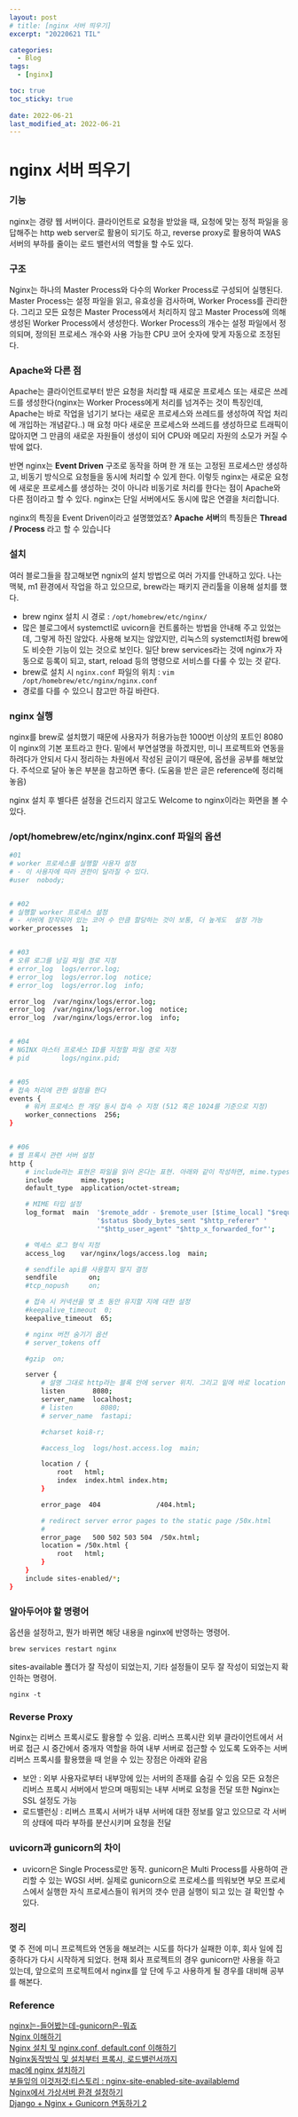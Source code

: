 ```yaml
---
layout: post
# title: [nginx 서버 띄우기]
excerpt: "20220621 TIL"

categories:
  - Blog
tags:
  - [nginx]

toc: true
toc_sticky: true
 
date: 2022-06-21
last_modified_at: 2022-06-21
---
```


# nginx 서버 띄우기
### 기능
nginx는 경량 웹 서버이다. 클라이언트로 요청을 받았을 때, 요청에 맞는 정적 파일을 응답해주는 http web server로 활용이 되기도 하고, reverse proxy로 활용하여 WAS 서버의 부하를 줄이는 로드 밸런서의 역할을 할 수도 있다. 

### 구조
Nginx는 하나의 Master Process와 다수의 Worker Process로 구성되어 실행된다. Master Process는 설정 파일을 읽고, 유효성을 검사하며, Worker Process를 관리한다. 그리고 모든 요청은 Master Process에서 처리하지 않고 Master Process에 의해 생성된 Worker Process에서 생성한다. Worker Process의 개수는 설정 파일에서 정의되며, 정의된 프로세스 개수와 사용 가능한 CPU 코어 숫자에 맞게 자동으로 조정된다.

### Apache와 다른 점
Apache는 클라이언트로부터 받은 요청을 처리할 때 새로운 프로세스 또는 새로은 쓰레드를 생성한다(nginx는 Worker Process에게 처리를 넘겨주는 것이 특징인데, Apache는 바로 작업을 넘기기 보다는 새로운 프로세스와 쓰레드를 생성하여 작업 처리에 개입하는 개념같다..) 매 요청 마다 새로운 프로세스와 쓰레드를 생성하므로 트래픽이 많아지면 그 만큼의 새로운 자원들이 생성이 되어 CPU와 메모리 자원의 소모가 커질 수 밖에 없다. 

반면 nginx는 **Event Driven** 구조로 동작을 하며 한 개 또는 고정된 프로세스만 생성하고, 비동기 방식으로 요청들을 동시에 처리할 수 있게 한다. 이렇듯 nginx는 새로운 요청에 새로운 프로세스를 생성하는 것이 아니라 비동기로 처리를 한다는 점이 Apache와 다른 점이라고 할 수 있다. nginx는 단일 서버에서도 동시에 많은 연결을 처리합니다.

nginx의 특징을 Event Driven이라고 설명했었죠? **Apache 서버**의 특징들은 **Thread / Process** 라고 할 수 있습니다 

### 설치
여러 블로그들을 참고해보면 ngnix의 설치 방법으로 여러 가지를 안내하고 있다. 나는 맥북, m1 환경에서 작업을 하고 있으므로, brew라는 패키지 관리툴을 이용해 설치를 했다.

- brew nginx 설치 시 경로 : `/opt/homebrew/etc/nginx/`
- 많은 블로그에서 systemctl로 uvicorn을 컨트롤하는 방법을 안내해 주고 있었는데, 그렇게 하진 않았다. 사용해 보지는 않았지만, 리눅스의 systemctl처럼 brew에도 비슷한 기능이 있는 것으로 보인다. 일단 brew services라는 것에 nginx가 자동으로 등록이 되고, start, reload 등의 명령으로 서비스를 다룰 수 있는 것 같다. 
- brew로 설치 시 `nginx.conf` 파일의 위치 : `vim /opt/homebrew/etc/nginx/nginx.conf`
- 경로를 다를 수 있으니 참고만 하길 바란다.

### nginx 실행
nginx를 brew로 설치했기 때문에 사용자가 허용가능한 1000번 이상의 포트인 8080이 nginx의 기본 포트라고 한다. 밑에서 부연설명을 하겠지만, 미니 프로젝트와 연동을 하려다가 안되서 다시 정리하는 차원에서 작성된 글이기 때문에, 옵션을 공부를 해보았다. 주석으로 달아 놓은 부분을 참고하면 좋다. (도움을 받은 글은 reference에 정리해 놓음)

nginx 설치 후 별다른 설정을 건드리지 않고도 Welcome to nginx이라는 화면을 볼 수 있다.

### /opt/homebrew/etc/nginx/nginx.conf 파일의 옵션

```bash
#01
# worker 프로세스를 실행할 사용자 설정
# - 이 사용자에 따라 권한이 달라질 수 있다.
#user  nobody;


# #02
# 실행할 worker 프로세스 설정
# - 서버에 장작되어 있는 코어 수 만큼 할당하는 것이 보통, 더 높게도  설정 가능
worker_processes  1;


# #03
# 오류 로그를 남길 파일 경로 지정
# error_log  logs/error.log;
# error_log  logs/error.log  notice;
# error_log  logs/error.log  info;

error_log  /var/nginx/logs/error.log;
error_log  /var/nginx/logs/error.log  notice;
error_log  /var/nginx/logs/error.log  info;


# #04
# NGINX 마스터 프로세스 ID를 지정할 파일 경로 지정
# pid        logs/nginx.pid;


# #05
# 접속 처리에 관한 설정을 한다
events {
    # 워커 프로세스 한 개당 동시 접속 수 지정 (512 혹은 1024를 기준으로 지정)
    worker_connections  256;
}


# #06
# 웹 프록시 관련 서버 설정
http {
    # include라는 표현은 파일을 읽어 온다는 표현. 아래와 같이 작성하면, mime.types 파일을 읽는다는 뜻
    include       mime.types;
    default_type  application/octet-stream;

    # MIME 타입 설정
    log_format  main  '$remote_addr - $remote_user [$time_local] "$request" '
                      '$status $body_bytes_sent "$http_referer" '
                      '"$http_user_agent" "$http_x_forwarded_for"';

    # 엑세스 로그 형식 지정
    access_log    var/nginx/logs/access.log  main;

    # sendfile api를 사용할지 말지 결정
    sendfile        on;
    #tcp_nopush     on;

    # 접속 시 커넥션을 몇 초 동안 유지할 지에 대한 설정
    #keepalive_timeout  0;
    keepalive_timeout  65;

    # nginx 버전 숨기기 옵션
    # server_tokens off

    #gzip  on;

    server {
        # 설명 그대로 http라는 블록 안에 server 위치. 그리고 밑에 바로 location 위치.
        listen       8080;
        server_name  localhost;
        # listen       8080;
        # server_name  fastapi;

        #charset koi8-r;

        #access_log  logs/host.access.log  main;

        location / {
            root   html;
            index  index.html index.htm;
        }

        error_page  404              /404.html;

        # redirect server error pages to the static page /50x.html
        #
        error_page   500 502 503 504  /50x.html;
        location = /50x.html {
            root   html;
        }
    }
    include sites-enabled/*;
}

```

### 알아두어야 할 명령어

옵션을 설정하고, 뭔가 바뀌면 해당 내용을 nginx에 반영하는 명령어.
```
brew services restart nginx
```

sites-available 폴더가 잘 작성이 되었는지, 기타 설정들이 모두 잘 작성이 되었는지 확인하는 명령어.
```
nginx -t
```

### Reverse Proxy
Nginx는 리버스 프록시로도 활용할 수 있음. 리버스 프록시란 외부 클라이언트에서 서버로 접근 시 중간에서 중개자 역할을 하여 내부 서버로 접근할 수 있도록 도와주는 서버
리버스 프록시를 활용했을 때 얻을 수 있는 장점은 아래와 같음
- 보안 : 외부 사용자로부터 내부망에 있는 서버의 존재를 숨길 수 있음 모든 요청은 리버스 프록시 서버에서 받으며 매핑되는 내부 서버로 요청을 전달 또한 Nginx는 SSL 설정도 가능
- 로드밸런싱 : 리버스 프록시 서버가 내부 서버에 대한 정보를 알고 있으므로 각 서버의 상태에 따라 부하를 분산시키며 요청을 전달

### uvicorn과 gunicorn의 차이
- uvicorn은 Single Process로만 동작. gunicorn은 Multi Process를 사용하여 관리할 수 있는 WGSI 서버. 실제로 gunicorn으로  프로세스를 띄워보면 부모 프로세스에서 실행한 자식  프로세스들이 워커의 갯수 만큼 실행이 되고 있는 걸 확인할 수 있다.

### 정리
몇 주 전에 미니 프로젝트와 연동을 해보려는 시도를 하다가 실패한 이후, 회사 일에 집중하다가 다시 시작하게 되었다. 현재 회사 프로젝트의 경우 gunicorn만 사용을 하고 있는데, 앞으로의 프로젝트에서 nginx를 앞 단에 두고 사용하게 될 경우를 대비해 공부를 해본다.

### Reference
[nginx는-들어봤는데-gunicorn은-뭐죠](https://facerain.club/fastapi-nginx/#nginx는-들어봤는데-gunicorn은-뭐죠)  
[Nginx 이해하기](https://icarus8050.tistory.com/57)  
[Nginx 설치 및 nginx.conf, default.conf 이해하기](https://phsun102.tistory.com/45)  
[Nginx동작방식 및 설치부터 프록시, 로드밸런서까지](https://willseungh0.tistory.com/137)  
[mac에 nginx  설치하기](https://oneboard.tistory.com/8)    
[부들잎의 이것저것:티스토리 : nginx-site-enabled-site-availablemd](https://forteleaf.tistory.com/entry/nginx-site-enabled-site-availablemd)  
[Nginx에서 가상서버 환경 설정하기](https://twpower.github.io/50-make-nginx-virtual-servers)  
[Django + Nginx + Gunicorn 연동하기 2](https://leffept.tistory.com/283)  

